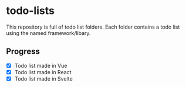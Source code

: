 # todo-lists

This repository is full of todo list folders. Each folder contains a todo list using the named framework/libary.

## Progress

- [x] Todo list made in Vue
- [x] Todo list made in React
- [x] Todo list made in Svelte